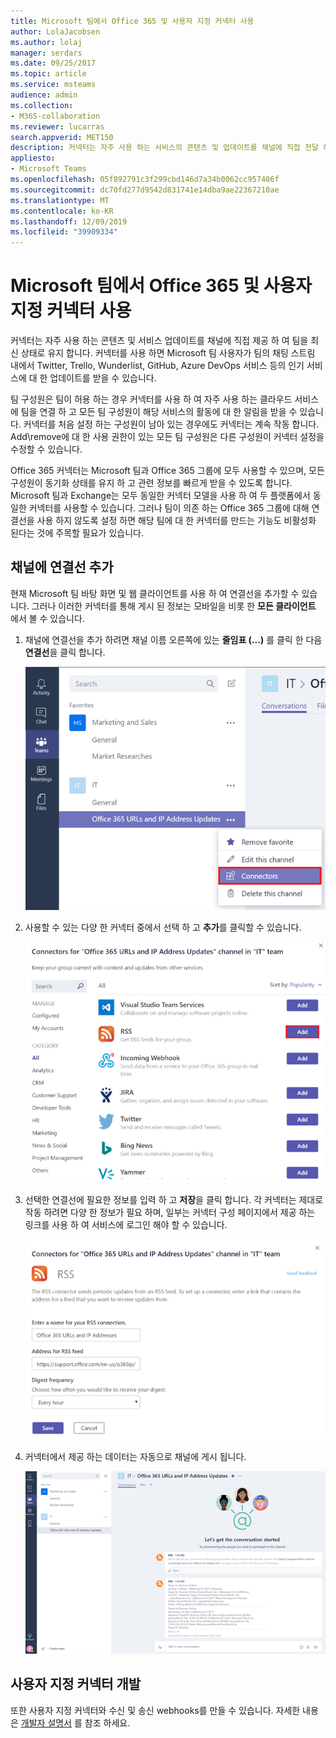 ```yaml
---
title: Microsoft 팀에서 Office 365 및 사용자 지정 커넥터 사용
author: LolaJacobsen
ms.author: lolaj
manager: serdars
ms.date: 09/25/2017
ms.topic: article
ms.service: msteams
audience: admin
ms.collection:
- M365-collaboration
ms.reviewer: lucarras
search.appverid: MET150
description: 커넥터는 자주 사용 하는 서비스의 콘텐츠 및 업데이트를 채널에 직접 전달 하 여 팀을 최신 상태로 유지 합니다.
appliesto:
- Microsoft Teams
ms.openlocfilehash: 05f892791c3f299cbd146d7a34b0062cc957486f
ms.sourcegitcommit: dc70fd277d9542d831741e14dba9ae22367210ae
ms.translationtype: MT
ms.contentlocale: ko-KR
ms.lasthandoff: 12/09/2019
ms.locfileid: "39909334"
---
```

<a name="use-office-365-and-custom-connectors-in-microsoft-teams"></a>Microsoft 팀에서 Office 365 및 사용자 지정 커넥터 사용
=======================================================

커넥터는 자주 사용 하는 콘텐츠 및 서비스 업데이트를 채널에 직접 제공 하 여 팀을 최신 상태로 유지 합니다. 커넥터를 사용 하면 Microsoft 팀 사용자가 팀의 채팅 스트림 내에서 Twitter, Trello, Wunderlist, GitHub, Azure DevOps 서비스 등의 인기 서비스에 대 한 업데이트를 받을 수 있습니다.

팀 구성원은 팀이 허용 하는 경우 커넥터를 사용 하 여 자주 사용 하는 클라우드 서비스에 팀을 연결 하 고 모든 팀 구성원이 해당 서비스의 활동에 대 한 알림을 받을 수 있습니다. 커넥터를 처음 설정 하는 구성원이 남아 있는 경우에도 커넥터는 계속 작동 합니다. Add\remove에 대 한 사용 권한이 있는 모든 팀 구성원은 다른 구성원이 커넥터 설정을 수정할 수 있습니다.

Office 365 커넥터는 Microsoft 팀과 Office 365 그룹에 모두 사용할 수 있으며, 모든 구성원이 동기화 상태를 유지 하 고 관련 정보를 빠르게 받을 수 있도록 합니다. Microsoft 팀과 Exchange는 모두 동일한 커넥터 모델을 사용 하 여 두 플랫폼에서 동일한 커넥터를 사용할 수 있습니다. 그러나 팀이 의존 하는 Office 365 그룹에 대해 연결선을 사용 하지 않도록 설정 하면 해당 팀에 대 한 커넥터를 만드는 기능도 비활성화 된다는 것에 주목할 필요가 있습니다.

<a name="add-a-connector-to-a-channel"></a>채널에 연결선 추가
----------------------------

현재 Microsoft 팀 바탕 화면 및 웹 클라이언트를 사용 하 여 연결선을 추가할 수 있습니다. 그러나 이러한 커넥터를 통해 게시 된 정보는 모바일을 비롯 한 **모든 클라이언트** 에서 볼 수 있습니다.

1. 채널에 연결선을 추가 하려면 채널 이름 오른쪽에 있는 **줄임표 (...)** 를 클릭 한 다음 **연결선**을 클릭 합니다.

    ![커넥터 옵션이 선택 된 팀 인터페이스 스크린샷](media/Use_Office_365_and_custom_connectors_in_Microsoft_Teams_image1.png)

2. 사용할 수 있는 다양 한 커넥터 중에서 선택 하 고 **추가**를 클릭할 수 있습니다.

    ![커넥터를 사용할 수 있음을 보여주는 커넥터 대화 상자 스크린샷.](media/Use_Office_365_and_custom_connectors_in_Microsoft_Teams_image2.png)

3. 선택한 연결선에 필요한 정보를 입력 하 고 **저장**을 클릭 합니다. 각 커넥터는 제대로 작동 하려면 다양 한 정보가 필요 하며, 일부는 커넥터 구성 페이지에서 제공 하는 링크를 사용 하 여 서비스에 로그인 해야 할 수 있습니다.

    ![RSS 커넥터에 대 한 구성 페이지 스크린샷.](media/Use_Office_365_and_custom_connectors_in_Microsoft_Teams_image3.png)

4. 커넥터에서 제공 하는 데이터는 자동으로 채널에 게시 됩니다.

    ![채널의 대화를 보여 주는 팀 인터페이스 스크린샷](media/Use_Office_365_and_custom_connectors_in_Microsoft_Teams_image4.png)

<a name="develop-custom-connectors"></a>사용자 지정 커넥터 개발
----------------------------

또한 사용자 지정 커넥터와 수신 및 송신 webhooks를 만들 수 있습니다. 자세한 내용은 [개발자 설명서](/microsoftteams/platform/webhooks-and-connectors/what-are-webhooks-and-connectors) 를 참조 하세요.
